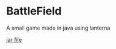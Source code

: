 # BattleField
A small game made in java using lanterna

[jar file](http://puu.sh/kDPkP/e8c49ee384.jar)
